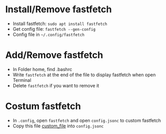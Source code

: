# Install/Remove fastfetch
- Install fastfetch: `sudo apt install fastfetch`
- Get config file: `fastfetch --gen-config`
- Config file in `~/.config/fastfetch`


# Add/Remove fastfetch
- In Folder home, find .bashrc
- Write `fastfetch` at the end of the file to display fastfetch when open Terminal
- Delete `fastfetch` if you want to remove it


# Costum fastfetch
- In `.config`, open `fastfetch` and open `config.jsonc` to custom fastfetch
- Copy this file [custom_file][1] into `config.jsonc`

[1]: <https://github.com/VietPQ685/custom-themes/blob/main/Custom_fastfetch/config.jsonc>
